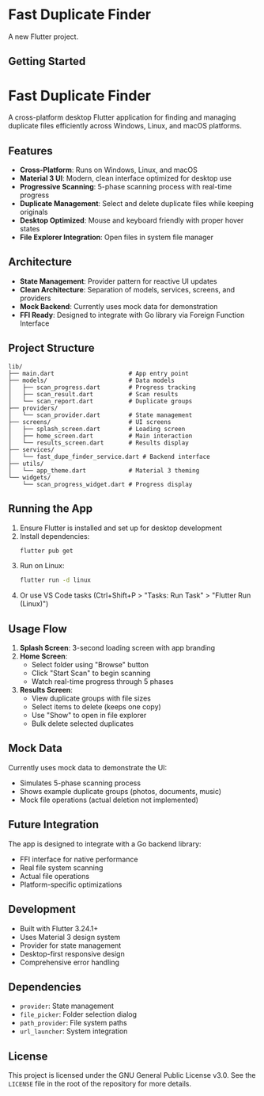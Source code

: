 # Fast Duplicate Finder

A new Flutter project.

## Getting Started

# Fast Duplicate Finder

A cross-platform desktop Flutter application for finding and managing duplicate files efficiently across Windows, Linux, and macOS platforms.

## Features

- **Cross-Platform**: Runs on Windows, Linux, and macOS
- **Material 3 UI**: Modern, clean interface optimized for desktop use
- **Progressive Scanning**: 5-phase scanning process with real-time progress
- **Duplicate Management**: Select and delete duplicate files while keeping originals
- **Desktop Optimized**: Mouse and keyboard friendly with proper hover states
- **File Explorer Integration**: Open files in system file manager

## Architecture

- **State Management**: Provider pattern for reactive UI updates
- **Clean Architecture**: Separation of models, services, screens, and providers
- **Mock Backend**: Currently uses mock data for demonstration
- **FFI Ready**: Designed to integrate with Go library via Foreign Function Interface

## Project Structure

```
lib/
├── main.dart                     # App entry point
├── models/                       # Data models
│   ├── scan_progress.dart        # Progress tracking
│   ├── scan_result.dart          # Scan results
│   └── scan_report.dart          # Duplicate groups
├── providers/
│   └── scan_provider.dart        # State management
├── screens/                      # UI screens
│   ├── splash_screen.dart        # Loading screen
│   ├── home_screen.dart          # Main interaction
│   └── results_screen.dart       # Results display
├── services/
│   └── fast_dupe_finder_service.dart # Backend interface
├── utils/
│   └── app_theme.dart            # Material 3 theming
└── widgets/
    └── scan_progress_widget.dart # Progress display
```

## Running the App

1. Ensure Flutter is installed and set up for desktop development
2. Install dependencies:
   ```bash
   flutter pub get
   ```
3. Run on Linux:
   ```bash
   flutter run -d linux
   ```
4. Or use VS Code tasks (Ctrl+Shift+P > "Tasks: Run Task" > "Flutter Run (Linux)")

## Usage Flow

1. **Splash Screen**: 3-second loading screen with app branding
2. **Home Screen**: 
   - Select folder using "Browse" button
   - Click "Start Scan" to begin scanning
   - Watch real-time progress through 5 phases
3. **Results Screen**:
   - View duplicate groups with file sizes
   - Select items to delete (keeps one copy)
   - Use "Show" to open in file explorer
   - Bulk delete selected duplicates

## Mock Data

Currently uses mock data to demonstrate the UI:
- Simulates 5-phase scanning process
- Shows example duplicate groups (photos, documents, music)
- Mock file operations (actual deletion not implemented)

## Future Integration

The app is designed to integrate with a Go backend library:
- FFI interface for native performance
- Real file system scanning
- Actual file operations
- Platform-specific optimizations

## Development

- Built with Flutter 3.24.1+ 
- Uses Material 3 design system
- Provider for state management
- Desktop-first responsive design
- Comprehensive error handling

## Dependencies

- `provider`: State management
- `file_picker`: Folder selection dialog
- `path_provider`: File system paths
- `url_launcher`: System integration

## License

This project is licensed under the GNU General Public License v3.0. See the `LICENSE` file in the root of the repository for more details.
